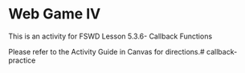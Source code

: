 # Web Game IV

This is an activity for FSWD Lesson 5.3.6- Callback Functions

Please refer to the Activity Guide in Canvas for directions.#   c a l l b a c k - p r a c t i c e  
 